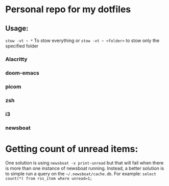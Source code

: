 # Personal repo for my dotfiles

## Usage:
`stow -vt ~ *` To stow everything or `stow -vt ~ <folder>` to stow only the specified folder

### Alacritty
### doom-emacs
### picom
### zsh
### i3

### newsboat
# Getting count of unread items:
One solution is using `newsboat -x print-unread` but that will fail when there is more than one instance of newsboat running.
Instead, a better solution is to simple run a query on the `~/.newsboat/cache.db`. For example: `select count(*) from rss_item where unread=1;`
